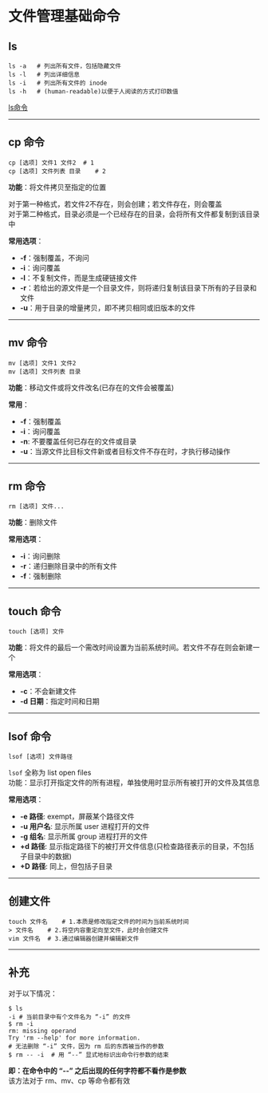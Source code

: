 # 文件管理基础命令
## ls
``` Shell
ls -a   # 列出所有文件，包括隐藏文件  
ls -l   # 列出详细信息
ls -i   # 列出所有文件的 inode  
ls -h   # (human-readable)以便于人阅读的方式打印数值 
```

[ls命令](../1-2.开始使用/基本命令补充.md#ls-list-files)

-----------------------
## cp 命令
``` Shell
cp [选项] 文件1 文件2  # 1
cp [选项] 文件列表 目录    # 2
```

**功能**：将文件拷贝至指定的位置  

对于第一种格式，若文件2不存在，则会创建；若文件存在，则会覆盖  
对于第二种格式，目录必须是一个已经存在的目录，会将所有文件都复制到该目录中

**常用选项**：  
* **-f**：强制覆盖，不询问  
* **-i**：询问覆盖  
* **-l**：不复制文件，而是生成硬链接文件  
* **-r**：若给出的源文件是一个目录文件，则将递归复制该目录下所有的子目录和文件  
* **-u**：用于目录的增量拷贝，即不拷贝相同或旧版本的文件  

-----------------
## mv 命令
``` Shell
mv [选项] 文件1 文件2
mv [选项] 文件列表 目录
```

**功能**：移动文件或将文件改名(已存在的文件会被覆盖)  

**常用**：  
* **-f**：强制覆盖  
* **-i**：询问覆盖  
* **-n**: 不要覆盖任何已存在的文件或目录  
* **-u**：当源文件比目标文件新或者目标文件不存在时，才执行移动操作  

--------------------
## rm 命令
``` Shell
rm [选项] 文件...
```

**功能**：删除文件  

**常用选项**：  
* **-i**：询问删除  
* **-r**：递归删除目录中的所有文件  
* **-f**：强制删除  

--------------------
## touch 命令
``` Shell
touch [选项] 文件
```

**功能**：将文件的最后一个需改时间设置为当前系统时间。若文件不存在则会新建一个  

**常用选项**：
* **-c**：不会新建文件  
* **-d 日期**：指定时间和日期  

--------------------
## lsof 命令
``` Shell
lsof [选项] 文件路径
```
`lsof` 全称为 list open files  
功能：显示打开指定文件的所有进程，单独使用时显示所有被打开的文件及其信息  

**常用选项**：  
* **-e 路径**: exempt，屏蔽某个路径文件  
* **-u 用户名**: 显示所属 user 进程打开的文件  
* **-g 组名**: 显示所属 group 进程打开的文件  
* **+d 路径**: 显示指定路径下的被打开文件信息(只检查路径表示的目录，不包括子目录中的数据)  
* **+D 路径**: 同上，但包括子目录  
  
---------------------
## 创建文件
``` Shell
touch 文件名    # 1.本质是修改指定文件的时间为当前系统时间
> 文件名    # 2.将空内容重定向至文件，此时会创建文件
vim 文件名  # 3.通过编辑器创建并编辑新文件
```

----------------------
## 补充
对于以下情况：  
``` Shell
$ ls
-i # 当前目录中有个文件名为 “-i” 的文件
$ rm -i
rm: missing operand
Try 'rm --help' for more information.
# 无法删除 “-i” 文件，因为 rm 后的东西被当作的参数
$ rm -- -i  # 用 “--” 显式地标识出命令行参数的结束
```
**即：在命令中的 “--” 之后出现的任何字符都不看作是参数**  
该方法对于 rm、mv、cp 等命令都有效